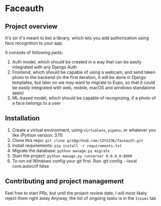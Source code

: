 # Faceauth
## Project overview
It's (or it's meant to be) a library, which lets you add authorization using face recognition to your app.

It consists of following parts:
1. Auth model, which should be created in a way that can be easily integrated with any Django Auth
2. Frontend, which should be capable of using a webcam, and send taken photo to the backend (in the first iteration, it will be done in Django templates, but later on we may want to migrate to Expo, so that it could be easily integrated with web, mobile, macOS and windows standalone apps)
3. ML-based model, which should be capable of recognizing, if a photo of a face belongs to a user

## Installation

1. Create a virtual environment, using `virtualenv`, `pipenv`, or whatever you like (Python version: 3.11)
2. Clone this repo: `git clone git@github.com:5ZYSZ3K/faceauth.git`
3. Install requirements: `pip install -r requirements.txt`
4. Migrate the database: `python manage.py migrate`
5. Start the project: `python manage.py runserver 0.0.0.0:8000`
6. To run od Windows config your git first. Run:
   git config --local core.autocrlf false
   



## Contributing and project management

Feel free to start PRs, but until the project review date, I will most likely reject them right away
Anyway, the list of ongoing tasks is in the `Issues` tab
